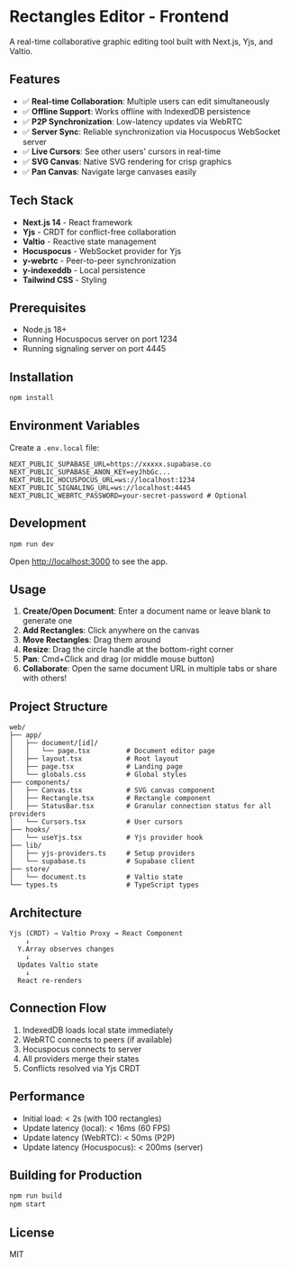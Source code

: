 # Rectangles Editor - Frontend

A real-time collaborative graphic editing tool built with Next.js, Yjs, and Valtio.

## Features

- ✅ **Real-time Collaboration**: Multiple users can edit simultaneously
- ✅ **Offline Support**: Works offline with IndexedDB persistence
- ✅ **P2P Synchronization**: Low-latency updates via WebRTC
- ✅ **Server Sync**: Reliable synchronization via Hocuspocus WebSocket server
- ✅ **Live Cursors**: See other users' cursors in real-time
- ✅ **SVG Canvas**: Native SVG rendering for crisp graphics
- ✅ **Pan Canvas**: Navigate large canvases easily

## Tech Stack

- **Next.js 14** - React framework
- **Yjs** - CRDT for conflict-free collaboration
- **Valtio** - Reactive state management
- **Hocuspocus** - WebSocket provider for Yjs
- **y-webrtc** - Peer-to-peer synchronization
- **y-indexeddb** - Local persistence
- **Tailwind CSS** - Styling

## Prerequisites

- Node.js 18+
- Running Hocuspocus server on port 1234
- Running signaling server on port 4445

## Installation

```bash
npm install
```

## Environment Variables

Create a `.env.local` file:

```env
NEXT_PUBLIC_SUPABASE_URL=https://xxxxx.supabase.co
NEXT_PUBLIC_SUPABASE_ANON_KEY=eyJhbGc...
NEXT_PUBLIC_HOCUSPOCUS_URL=ws://localhost:1234
NEXT_PUBLIC_SIGNALING_URL=ws://localhost:4445
NEXT_PUBLIC_WEBRTC_PASSWORD=your-secret-password # Optional
```

## Development

```bash
npm run dev
```

Open [http://localhost:3000](http://localhost:3000) to see the app.

## Usage

1. **Create/Open Document**: Enter a document name or leave blank to generate one
2. **Add Rectangles**: Click anywhere on the canvas
3. **Move Rectangles**: Drag them around
4. **Resize**: Drag the circle handle at the bottom-right corner
5. **Pan**: Cmd+Click and drag (or middle mouse button)
6. **Collaborate**: Open the same document URL in multiple tabs or share with others!

## Project Structure

```
web/
├── app/
│   ├── document/[id]/
│   │   └── page.tsx         # Document editor page
│   ├── layout.tsx           # Root layout
│   ├── page.tsx             # Landing page
│   └── globals.css          # Global styles
├── components/
│   ├── Canvas.tsx           # SVG canvas component
│   ├── Rectangle.tsx        # Rectangle component
│   ├── StatusBar.tsx        # Granular connection status for all providers
│   └── Cursors.tsx          # User cursors
├── hooks/
│   └── useYjs.tsx           # Yjs provider hook
├── lib/
│   ├── yjs-providers.ts     # Setup providers
│   └── supabase.ts          # Supabase client
├── store/
│   └── document.ts          # Valtio state
└── types.ts                 # TypeScript types
```

## Architecture

```
Yjs (CRDT) → Valtio Proxy → React Component
    ↓
  Y.Array observes changes
    ↓
  Updates Valtio state
    ↓
  React re-renders
```

## Connection Flow

1. IndexedDB loads local state immediately
2. WebRTC connects to peers (if available)
3. Hocuspocus connects to server
4. All providers merge their states
5. Conflicts resolved via Yjs CRDT

## Performance

- Initial load: < 2s (with 100 rectangles)
- Update latency (local): < 16ms (60 FPS)
- Update latency (WebRTC): < 50ms (P2P)
- Update latency (Hocuspocus): < 200ms (server)

## Building for Production

```bash
npm run build
npm start
```

## License

MIT

